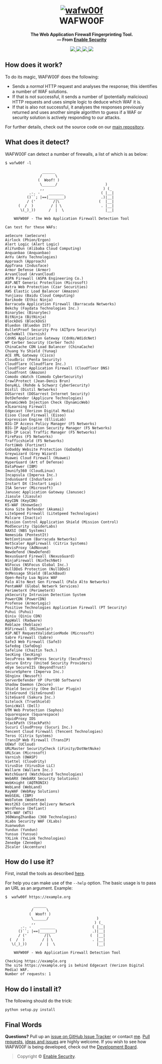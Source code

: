 <h1 align="center">
  <a href="https://github.com/enablesecurity/wafw00f"><img src="https://i.imgur.com/uAgp49o.png" alt="wafw00f"/></a>
  <br>
  WAFW00F
</h1>
<p align="center">
  <b>The Web Application Firewall Fingerprinting Tool.</b>
  <br>
  <b>
    &mdash; From <a href="https://enablesecurity.com">Enable Security</a>
  </b>
</p>
<p align="center">
  <a href="https://docs.python.org/3/download.html">
    <img src="https://img.shields.io/badge/Python-3.x/2.x-green.svg">
  </a>
  <a href="https://github.com/EnableSecurity/wafw00f/releases">
    <img src="https://img.shields.io/badge/Version-v1.0.0%20(stable)-blue.svg">
  </a>
  <a href="https://github.com/EnableSecurity/wafw00f/blob/master/LICENSE">
    <img src="https://img.shields.io/badge/License-BSD%203%20Clause-orange.svg">
  </a> 
  <a href="https://travis-ci.com/EnableSecurity/wafw00f">
    <img src="https://img.shields.io/badge/Build-Passing-brightgreen.svg?logo=travis">
  </a>
</p>

## How does it work?
To do its magic, WAFW00F does the following:

- Sends a _normal_ HTTP request and analyses the response; this identifies a
  number of WAF solutions.
- If that is not successful, it sends a number of (potentially malicious) HTTP
  requests and uses simple logic to deduce which WAF it is.
- If that is also not successful, it analyses the responses previously
  returned and uses another simple algorithm to guess if a WAF or security
  solution is actively responding to our attacks.

For further details, check out the source code on our [main repository](https://github.com/EnableSecurity/wafw00f).

## What does it detect?
WAFW00F can detect a number of firewalls, a list of which is as below:

```
$ wafw00f -l

                 ______
                /      \
               (  Woof! )
                \______/                      )
                ,,                           ) (_
           .-. -    _______                 ( |__|
          ()``; |==|_______)                .)|__|
          / ('        /|\                  (  |__|
      (  /  )        / | \                  . |__|
       \(_)_))      /  |  \                   |__|

    WAFW00F - The Web Application Firewall Detection Tool

Can test for these WAFs:

aeSecure (aeSecure)
Airlock (Phion/Ergon)
Alert Logic (Alert Logic)
AliYunDun (Alibaba Cloud Computing)
Anquanbao (Anquanbao)
AnYu (AnYu Technologies)
Approach (Approach)
AppTrana (Indusface)
Armor Defense (Armor)
ArvanCloud (ArvanCloud)
ASPA Firewall (ASPA Engineering Co.)
ASP.NET Generic Protection (Microsoft)
Astra Web Protection (Czar Securities)
AWS Elastic Load Balancer (Amazon)
Yunjiasu (Baidu Cloud Computing)
Barikode (Ethic Ninja)
Barracuda Application Firewall (Barracuda Networks)
Bekchy (Faydata Technologies Inc.)
BinarySec (BinarySec)
BitNinja (BitNinja)
BlockDoS (BlockDoS)
Bluedon (Bluedon IST)
BulletProof Security Pro (AITpro Security)
CacheWall (Varnish)
CdnNS Application Gateway (CdnNs/WdidcNet)
WP Cerber Security (Cerber Tech)
ChinaCache CDN Load Balancer (ChinaCache)
Chuang Yu Shield (Yunaq)
ACE XML Gateway (Cisco)
Cloudbric (Penta Security)
Cloudflare (Cloudflare Inc.)
Cloudfloor Application Firewall (Cloudfloor DNS)
Cloudfront (Amazon)
Comodo cWatch (Comodo CyberSecurity)
CrawlProtect (Jean-Denis Brun)
DenyALL (Rohde & Schwarz CyberSecurity)
Distil (Distil Networks)
DOSarrest (DOSarrest Internet Security)
DotDefender (Applicure Technologies)
DynamicWeb Injection Check (DynamicWeb)
e3Learning Firewall
Edgecast (Verizon Digital Media)
Eisoo Cloud Firewall (Eisoo)
Expression Engine (EllisLab)
BIG-IP Access Policy Manager (F5 Networks)
BIG-IP Application Security Manager (F5 Networks)
BIG-IP Local Traffic Manager (F5 Networks)
FirePass (F5 Networks)
Trafficshield (F5 Networks)
FortiWeb (Fortinet)
GoDaddy Website Protection (GoDaddy)
Greywizard (Grey Wizard)
Huawei Cloud Firewall (Huawei)
HyperGuard (Art of Defense)
DataPower (IBM)
Imunify360 (CloudLinux)
Incapsula (Imperva Inc.)
IndusGuard (Indusface)
Instart DX (Instart Logic)
ISA Server (Microsoft)
Janusec Application Gateway (Janusec)
Jiasule (Jiasule)
KeyCDN (KeyCDN)
KS-WAF (KnownSec)
Kona Site Defender (Akamai)
LiteSpeed Firewall (LiteSpeed Technologies)
Malcare (Inactiv)
Mission Control Application Shield (Mission Control)
ModSecurity (SpiderLabs)
NAXSI (NBS Systems)
Nemesida (PentestIt)
NetContinuum (Barracuda Networks)
NetScaler AppFirewall (Citrix Systems)
NevisProxy (AdNovum)
Newdefend (NewDefend)
NexusGuard Firewall (NexusGuard)
NinjaFirewall (NinTechNet)
NSFocus (NSFocus Global Inc.)
NullDDoS Protection (NullDDoS)
OnMessage Shield (BlackBaud)
Open-Resty Lua Nginx WAF
Palo Alto Next Gen Firewall (Palo Alto Networks)
PentaWAF (Global Network Services)
PerimeterX (PerimeterX)
pkSecurity Intrusion Detection System
PowerCDN (PowerCDN)
Profense (ArmorLogic)
Positive Technologies Application Firewall (PT Security)
Puhui (Puhui)
Qiniu (Qiniu CDN)
AppWall (Radware)
Reblaze (Reblaze)
RSFirewall (RSJoomla!)
ASP.NET RequestValidationMode (Microsoft)
Sabre Firewall (Sabre)
Safe3 Web Firewall (Safe3)
Safedog (SafeDog)
Safeline (Chaitin Tech.)
SecKing (SecKing)
SecuPress WordPress Security (SecuPress)
Secure Entry (United Security Providers)
eEye SecureIIS (BeyondTrust)
SecureSphere (Imperva Inc.)
SEnginx (Neusoft)
ServerDefender VP (Port80 Software)
Shadow Daemon (Zecure)
Shield Security (One Dollar Plugin)
SiteGround (SiteGround)
SiteGuard (Sakura Inc.)
Sitelock (TrueShield)
SonicWall (Dell)
UTM Web Protection (Sophos)
Squarespace (Squarespace)
SquidProxy IDS
StackPath (StackPath)
Sucuri CloudProxy (Sucuri Inc.)
Tencent Cloud Firewall (Tencent Technologies)
Teros (Citrix Systems)
TransIP Web Firewall (TransIP)
UEWaf (UCloud)
URLMaster SecurityCheck (iFinity/DotNetNuke)
URLScan (Microsoft)
Varnish (OWASP)
Viettel (Cloudrity)
VirusDie (VirusDie LLC)
Wallarm (Wallarm Inc.)
WatchGuard (WatchGuard Technologies)
WebARX (WebARX Security Solutions)
WebKnight (AQTRONIX)
WebLand (WebLand)
RayWAF (WebRay Solutions)
WebSEAL (IBM)
WebTotem (WebTotem)
West263 Content Delivery Network
Wordfence (Defiant)
WTS-WAF (WTS)
360WangZhanBao (360 Technologies)
XLabs Security WAF (XLabs)
Xuanwudun
Yundun (Yundun)
Yunsuo (Yunsuo)
YXLink (YxLink Technologies)
Zenedge (Zenedge)
ZScaler (Accenture)
```

## How do I use it?
First, install the tools as described [here](#how-do-i-install-it).

For help you can make use of the `--help` option. The basic usage is to pass
an URL as an argument. Example:
```
$  wafw00f https://example.org

             ______
            /      \
           (  Woof! )
            \______/                      )
            ,,                           ) (_
       .-. -    _______                 ( |__|
      ()``; |==|_______)                .)|__|
      / ('        /|\                  (  |__|
  (  /  )        / | \                  . |__|
   \(_)_))      /  |  \                   |__|

    WAFW00F - Web Application Firewall Detection Tool

Checking https://example.org
The site https://example.org is behind Edgecast (Verizon Digital Media) WAF.
Number of requests: 1
```

## How do I install it?
The following should do the trick:
```
python setup.py install
```

## Final Words
__Questions?__ Pull up an [issue on GitHub Issue Tracker](https://github.com/enablesecurity/wafw00f/issues/new) or contact [me](mailto:sandro@enablesecurity.com). [Pull requests](https://github.com/enablesecurity/wafw00f/pulls), [ideas and issues](https://github.com/enablesecurity/wafw00f/issues) are highly welcome. If you wish to see how WAFW00F is being developed, check out the [Development Board](https://github.com/enablesecurity/wafw00f/projects/1).

> Copyright © [Enable Security](https://enablesecurity.com).
